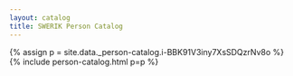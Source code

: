 ```yaml
---
layout: catalog
title: SWERIK Person Catalog
---
```

{% assign p = site.data._person-catalog.i-BBK91V3iny7XsSDQzrNv8o %}
{% include person-catalog.html p=p %}

